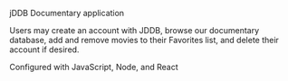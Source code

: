 jDDB Documentary application

Users may create an account with JDDB, browse our documentary database, add and remove movies to their Favorites list, and delete their account if desired.

Configured with JavaScript, Node, and React